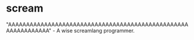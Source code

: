 # scream
"AAAAAAAAAAAAAAAAAAAAAAAAAAAAAAAAAAAAAAAAAAAAAAAAAAAAAAAAAAAAAA" - A wise screamlang programmer.
